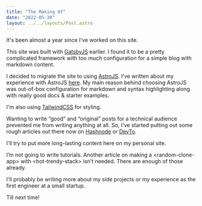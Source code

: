 ```yaml
---
title: "The Making Of"
date: "2022-05-30"
layout: ../../layouts/Post.astro
---
```


It's been almost a year since I've worked on this site.

This site was built with [GatsbyJS](https://www.gatsbyjs.com/) earlier. I found it to be a pretty complicated framework with too much configuration for a simple blog with markdown content.

I decided to migrate the site to using [AstroJS](https://astro.build/). I've written about my experience with AstroJS [here](https://dev.to/tinfoil_knight/my-experience-with-astrojs-294h). My main reason behind choosing AstroJS was out-of-box configuration for markdown and syntax highlighting along with really good docs & starter examples.

I'm also using [TailwindCSS](https://tailwindcss.com/) for styling.

Wanting to write “good” and “original” posts for a technical audience prevented me from writing anything at all. So, I've started putting out some rough articles out there now on [Hashnode](https://hashnode.com/) or [DevTo](https://dev.to/).

I'll try to put more long-lasting content here on my personal site.

I’m not going to write tutorials. Another article on making a \<random-clone-app\> with \<hot-trendy-stack\> isn’t needed. There are enough of those already.

I'll probably be writing more about my side projects or my experience as the first engineer at a small startup.

Till next time!

